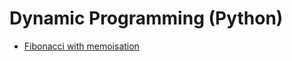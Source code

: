 # Dynamic Programming (Python)

* [Fibonacci with memoisation](https://github.com/kerrieMagee/DynamicProgramming_Python/blob/main/fib_memo.py)
